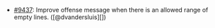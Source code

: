 * [#9437](https://github.com/rubocop-hq/rubocop/issues/9437): Improve offense message when there is an allowed range of empty lines. ([@dvandersluis][])
